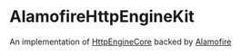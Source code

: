 # AlamofireHttpEngineKit

An implementation of [HttpEngineCore](https://github.com/RustyKnight/HttpEngineCore) backed by [Alamofire](https://github.com/Alamofire/Alamofire) 
